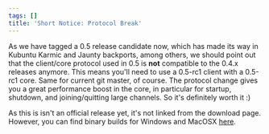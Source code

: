 ```yaml
---
tags: []
title: 'Short Notice: Protocol Break'
---
```

As we have tagged a 0.5 release candidate now, which has made its way in Kubuntu Karmic and Jaunty backports, among others, we should point out that the client/core protocol used in 0.5 is <b>not</b> compatible to the 0.4.x releases anymore. This means you'll need to use a 0.5-rc1 client with a 0.5-rc1 core. Same for current git master, of course. The protocol change gives you a great performance boost in the core, in particular for startup, shutdown, and joining/quitting large channels. So it's definitely worth it :)

As this is isn't an official release yet, it's not linked from the download page. However, you can find binary builds for Windows and MacOSX <a href="/pub">here</a>.
<!--break-->
